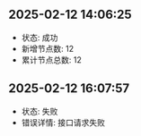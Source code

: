 ## 2025-02-12 14:06:25
- 状态: 成功
- 新增节点数: 12
- 累计节点总数: 12

## 2025-02-12 16:07:57
- 状态: 失败
- 错误详情: 接口请求失败

